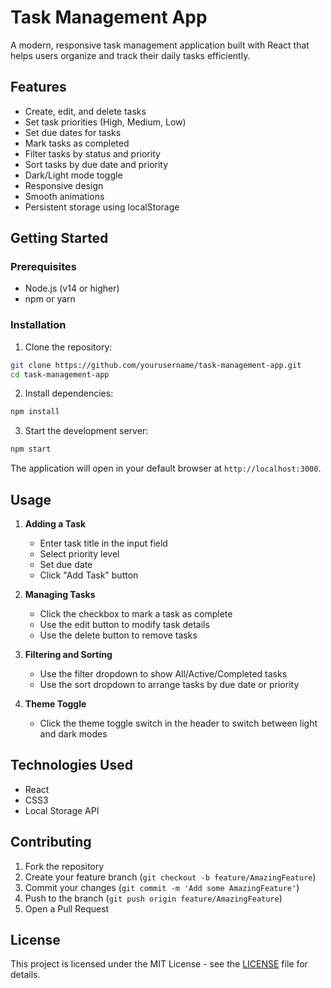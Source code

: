 # Task Management App

A modern, responsive task management application built with React that helps users organize and track their daily tasks efficiently.

## Features

- Create, edit, and delete tasks
- Set task priorities (High, Medium, Low)
- Set due dates for tasks
- Mark tasks as completed
- Filter tasks by status and priority
- Sort tasks by due date and priority
- Dark/Light mode toggle
- Responsive design
- Smooth animations
- Persistent storage using localStorage

## Getting Started

### Prerequisites

- Node.js (v14 or higher)
- npm or yarn

### Installation

1. Clone the repository:

```bash
git clone https://github.com/yourusername/task-management-app.git
cd task-management-app
```

2. Install dependencies:

```bash
npm install
```

3. Start the development server:

```bash
npm start
```

The application will open in your default browser at `http://localhost:3000`.

## Usage

1. **Adding a Task**

   - Enter task title in the input field
   - Select priority level
   - Set due date
   - Click "Add Task" button

2. **Managing Tasks**

   - Click the checkbox to mark a task as complete
   - Use the edit button to modify task details
   - Use the delete button to remove tasks

3. **Filtering and Sorting**

   - Use the filter dropdown to show All/Active/Completed tasks
   - Use the sort dropdown to arrange tasks by due date or priority

4. **Theme Toggle**
   - Click the theme toggle switch in the header to switch between light and dark modes

## Technologies Used

- React
- CSS3
- Local Storage API

## Contributing

1. Fork the repository
2. Create your feature branch (`git checkout -b feature/AmazingFeature`)
3. Commit your changes (`git commit -m 'Add some AmazingFeature'`)
4. Push to the branch (`git push origin feature/AmazingFeature`)
5. Open a Pull Request

## License

This project is licensed under the MIT License - see the [LICENSE](LICENSE) file for details.
